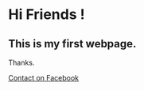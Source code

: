 # Hi Friends !
## **This is my first webpage.**
Thanks.

[Contact on Facebook](https://www.facebook.com/lkchauhan.725)
